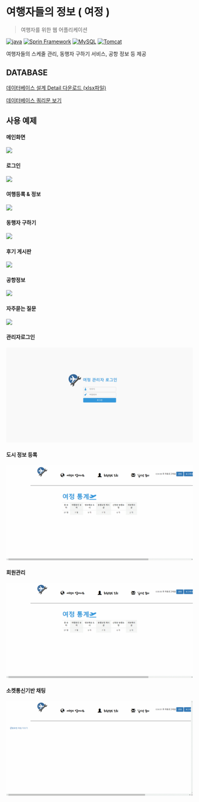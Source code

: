 # 여행자들의 정보 ( 여정 )
> 여행자를 위한 웹 어플리케이션

 [![java](https://img.shields.io/badge/JAVA-1.8-blue)](https://www.oracle.com/technetwork/java/index.html) [![Sprin Framework](https://img.shields.io/badge/Spring_Framework-4.3.11-blue)](https://spring.io/) [![MySQL](https://img.shields.io/badge/MySQL-8.0.15-blue)](https://www.mysql.com/) [![Tomcat](https://img.shields.io/badge/Tomcat-9.0-blue)](http://tomcat.apache.org/)

여행자들의 스케줄 관리, 동행자 구하기 서비스, 공항 정보 등 제공





## DATABASE

[데이터베이스 설계 Detail 다운로드 (xlsx파일)](https://github.com/shsewonitw/yeojeong/raw/master/docs/yeojoeng_db.xlsx)

[데이터베이스 쿼리문 보기](https://github.com/shsewonitw/yeojeong/blob/master/docs/yeojeong_sql.sql)



## 사용 예제
#### 메인화면
![](./pics/main.gif)

#### 로그인
![](./pics/login.gif)

#### 여행등록 & 정보
![](./pics/travel.gif)

#### 동행자 구하기
![](./pics/withme.gif)

#### 후기 게시판
![](./pics/review.gif)

#### 공항정보
![](./pics/airport.gif)

#### 자주묻는 질문
![](./pics/qna.gif)

#### 관리자로그인
![](./pics/adminLogin.gif)

#### 도시 정보 등록
![](./pics/cityregist.gif)

#### 회원관리
![](./pics/user.gif)

#### 소켓통신기반 채팅
![](./pics/chatting.gif)

